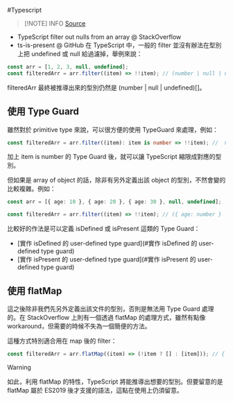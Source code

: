 
#Typescript


> [!NOTE] INFO
> [Source](https://pjchender.dev/typescript/ts-narrowing/#array-filter-%E7%9A%84%E5%95%8F%E9%A1%8C)

* TypeScript filter out nulls from an array @ StackOverflow
* ts-is-present @ GitHub
在 TypeScript 中，一般的 filter 並沒有辦法在型別上把 undefined 或 null 給過濾掉，舉例來說：

```ts
const arr = [1, 2, 3, null, undefined];
const filteredArr = arr.filter((item) => !!item); // (number | null | undefined)[]
```

filteredArr 最終被推導出來的型別仍然是 (number | null | undefined)[]。

## 使用 Type Guard

雖然對於 primitive type 來說，可以很方便的使用 TypeGuard 來處理，例如：

```ts
const filteredArr = arr.filter((item): item is number => !!item); //  number[]
```

加上 item is number 的 Type Guard 後，就可以讓 TypeScript 縮限成對應的型別。

但如果是 array of object 的話，除非有另外定義出該 object 的型別，不然會變的比較複雜。例如：

```ts
const arr = [{ age: 10 }, { age: 20 }, { age: 30 }, null, undefined];

const filteredArr = arr.filter((item) => !!item); // ({ age: number } | null | undefined)[]
```


比較好的作法是可以定義 isDefined 或 isPresent 這類的 Type Guard：

* [實作 isDefined 的 user-defined type guard](#實作 isDefined 的 user-defined type guard)
* [實作 isPresent 的 user-defined type guard](#實作 isPresent 的 user-defined type guard)

## 使用 flatMap
這之後除非我們先另外定義出該文件的型別，否則是無法用 Type Guard 處理的。在 StackOverflow 上則有一個透過 flatMap 的處理方式，雖然有點像 workaround，但需要的時候不失為一個簡便的方法。

這種方式特別適合用在 map 後的 filter：

```ts
const filteredArr = arr.flatMap((item) => (!item ? [] : [item])); // { age: number }[]
```


> [!WARNING] 
> 如此，利用 flatMap 的特性，TypeScript 將能推導出想要的型別。但要留意的是 flatMap 屬於 ES2019 後才支援的語法，這點在使用上仍須留意。


